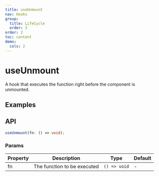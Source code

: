 ```yaml
---
title: useUnmount
nav: Hooks
group:
  title: LifeCycle
  order: 3
order: 2
toc: content
demo:
  cols: 2
---
```


# useUnmount

A hook that executes the function right before the component is unmounted.

## Examples

<code src="./demo/demo1.tsx"></code>

## API

```typescript
useUnmount(fn: () => void);
```

### Params

| Property | Description                 | Type         | Default |
| -------- | --------------------------- | ------------ | ------- |
| fn       | The function to be executed | `() => void` | -       |
